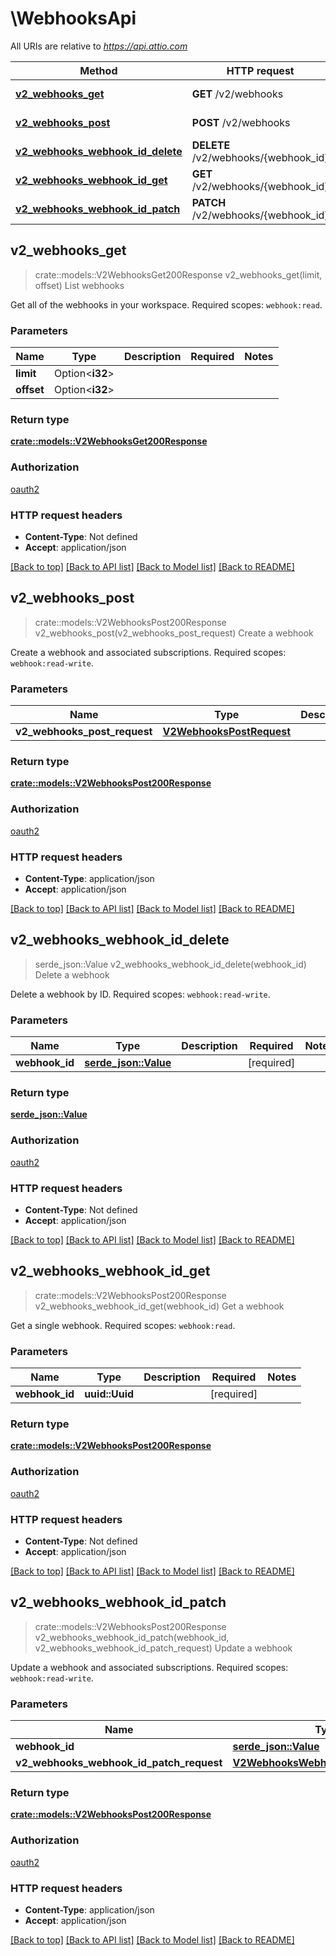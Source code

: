 # \WebhooksApi

All URIs are relative to *https://api.attio.com*

Method | HTTP request | Description
------------- | ------------- | -------------
[**v2_webhooks_get**](WebhooksApi.md#v2_webhooks_get) | **GET** /v2/webhooks | List webhooks
[**v2_webhooks_post**](WebhooksApi.md#v2_webhooks_post) | **POST** /v2/webhooks | Create a webhook
[**v2_webhooks_webhook_id_delete**](WebhooksApi.md#v2_webhooks_webhook_id_delete) | **DELETE** /v2/webhooks/{webhook_id} | Delete a webhook
[**v2_webhooks_webhook_id_get**](WebhooksApi.md#v2_webhooks_webhook_id_get) | **GET** /v2/webhooks/{webhook_id} | Get a webhook
[**v2_webhooks_webhook_id_patch**](WebhooksApi.md#v2_webhooks_webhook_id_patch) | **PATCH** /v2/webhooks/{webhook_id} | Update a webhook



## v2_webhooks_get

> crate::models::V2WebhooksGet200Response v2_webhooks_get(limit, offset)
List webhooks

Get all of the webhooks in your workspace.  Required scopes: `webhook:read`.

### Parameters


Name | Type | Description  | Required | Notes
------------- | ------------- | ------------- | ------------- | -------------
**limit** | Option<**i32**> |  |  |
**offset** | Option<**i32**> |  |  |

### Return type

[**crate::models::V2WebhooksGet200Response**](_v2_webhooks_get_200_response.md)

### Authorization

[oauth2](../README.md#oauth2)

### HTTP request headers

- **Content-Type**: Not defined
- **Accept**: application/json

[[Back to top]](#) [[Back to API list]](../README.md#documentation-for-api-endpoints) [[Back to Model list]](../README.md#documentation-for-models) [[Back to README]](../README.md)


## v2_webhooks_post

> crate::models::V2WebhooksPost200Response v2_webhooks_post(v2_webhooks_post_request)
Create a webhook

Create a webhook and associated subscriptions.  Required scopes: `webhook:read-write`.

### Parameters


Name | Type | Description  | Required | Notes
------------- | ------------- | ------------- | ------------- | -------------
**v2_webhooks_post_request** | [**V2WebhooksPostRequest**](V2WebhooksPostRequest.md) |  | [required] |

### Return type

[**crate::models::V2WebhooksPost200Response**](_v2_webhooks_post_200_response.md)

### Authorization

[oauth2](../README.md#oauth2)

### HTTP request headers

- **Content-Type**: application/json
- **Accept**: application/json

[[Back to top]](#) [[Back to API list]](../README.md#documentation-for-api-endpoints) [[Back to Model list]](../README.md#documentation-for-models) [[Back to README]](../README.md)


## v2_webhooks_webhook_id_delete

> serde_json::Value v2_webhooks_webhook_id_delete(webhook_id)
Delete a webhook

Delete a webhook by ID.  Required scopes: `webhook:read-write`.

### Parameters


Name | Type | Description  | Required | Notes
------------- | ------------- | ------------- | ------------- | -------------
**webhook_id** | [**serde_json::Value**](.md) |  | [required] |

### Return type

[**serde_json::Value**](serde_json::Value.md)

### Authorization

[oauth2](../README.md#oauth2)

### HTTP request headers

- **Content-Type**: Not defined
- **Accept**: application/json

[[Back to top]](#) [[Back to API list]](../README.md#documentation-for-api-endpoints) [[Back to Model list]](../README.md#documentation-for-models) [[Back to README]](../README.md)


## v2_webhooks_webhook_id_get

> crate::models::V2WebhooksPost200Response v2_webhooks_webhook_id_get(webhook_id)
Get a webhook

Get a single webhook.  Required scopes: `webhook:read`.

### Parameters


Name | Type | Description  | Required | Notes
------------- | ------------- | ------------- | ------------- | -------------
**webhook_id** | **uuid::Uuid** |  | [required] |

### Return type

[**crate::models::V2WebhooksPost200Response**](_v2_webhooks_post_200_response.md)

### Authorization

[oauth2](../README.md#oauth2)

### HTTP request headers

- **Content-Type**: Not defined
- **Accept**: application/json

[[Back to top]](#) [[Back to API list]](../README.md#documentation-for-api-endpoints) [[Back to Model list]](../README.md#documentation-for-models) [[Back to README]](../README.md)


## v2_webhooks_webhook_id_patch

> crate::models::V2WebhooksPost200Response v2_webhooks_webhook_id_patch(webhook_id, v2_webhooks_webhook_id_patch_request)
Update a webhook

Update a webhook and associated subscriptions.  Required scopes: `webhook:read-write`.

### Parameters


Name | Type | Description  | Required | Notes
------------- | ------------- | ------------- | ------------- | -------------
**webhook_id** | [**serde_json::Value**](.md) |  | [required] |
**v2_webhooks_webhook_id_patch_request** | [**V2WebhooksWebhookIdPatchRequest**](V2WebhooksWebhookIdPatchRequest.md) |  | [required] |

### Return type

[**crate::models::V2WebhooksPost200Response**](_v2_webhooks_post_200_response.md)

### Authorization

[oauth2](../README.md#oauth2)

### HTTP request headers

- **Content-Type**: application/json
- **Accept**: application/json

[[Back to top]](#) [[Back to API list]](../README.md#documentation-for-api-endpoints) [[Back to Model list]](../README.md#documentation-for-models) [[Back to README]](../README.md)

